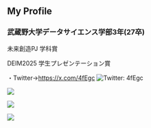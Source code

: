 ## My Profile
### 武蔵野大学データサイエンス学部3年(27卒)

未来創造PJ 学科賞

DEIM2025 学生プレゼンテーション賞

・Twitter→https://x.com/4fEgc
![Twitter: 4fEgc](https://img.shields.io/twitter/follow/4fEgc?style=social)


![](https://github-readme-stats.vercel.app/api/top-langs/?username=tacho-bana&layout=compact&theme=dracula)


![](https://skillicons.dev/icons?i=html,css,js,react,python,php,go,java,flask)


![](https://github-profile-summary-cards.vercel.app/api/cards/profile-details?username=tacho-bana&theme=dracula)
